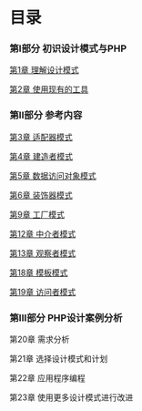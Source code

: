 # 目录

### 第I部分 初识设计模式与PHP

[第1章 理解设计模式](#docs/pdp_01)

[第2章 使用现有的工具](#docs/pdp_02)


### 第II部分 参考内容

[第3章 适配器模式](#docs/pdp_03)

[第4章 建造者模式](#docs/pdp_04)

[第5章 数据访问对象模式](#docs/pdp_05)

[第6章 装饰器模式](#docs/pdp_06)

[第9章 工厂模式](#docs/pdp_09)

[第12章 中介者模式](#docs/pdp_12)

[第13章 观察者模式](#docs/pdp_12)

[第18章 模板模式](#docs/pdp_18)

[第19章 访问者模式](#docs/pdp_19)


### 第III部分 PHP设计案例分析

第20章 需求分析

第21章 选择设计模式和计划

第22章 应用程序编程

第23章 使用更多设计模式进行改进

